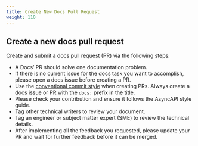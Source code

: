 ```yaml
---
title: Create New Docs Pull Request
weight: 110
---
```


## Create a new docs pull request 
Create and submit a docs pull request (PR) via the following steps:

- A Docs’ PR should solve one documentation problem. 
- If there is no current issue for the docs task you want to accomplish, please open a docs issue before creating a PR. 
- Use the [conventional commit style](https://github.com/asyncapi/.github/blob/master/CONTRIBUTING.md#conventional-commits) when creating PRs. Always create a docs issue or PR with the `docs:` prefix in the title. 
- Please check your contribution and ensure it follows the AsyncAPI style guide.
- Tag other technical writers to review your document. 
- Tag an engineer or subject matter expert (SME) to review the technical details.
- After implementing all the feedback you requested, please update your PR and wait for further feedback before it can be merged.
